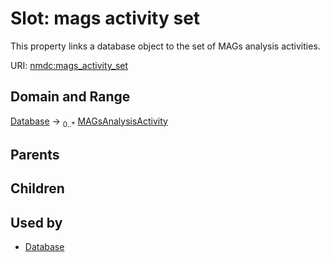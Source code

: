 
# Slot: mags activity set


This property links a database object to the set of MAGs analysis activities.

URI: [nmdc:mags_activity_set](https://microbiomedata/meta/mags_activity_set)


## Domain and Range

[Database](Database.md) &#8594;  <sub>0..\*</sub> [MAGsAnalysisActivity](MAGsAnalysisActivity.md)

## Parents


## Children


## Used by

 * [Database](Database.md)
